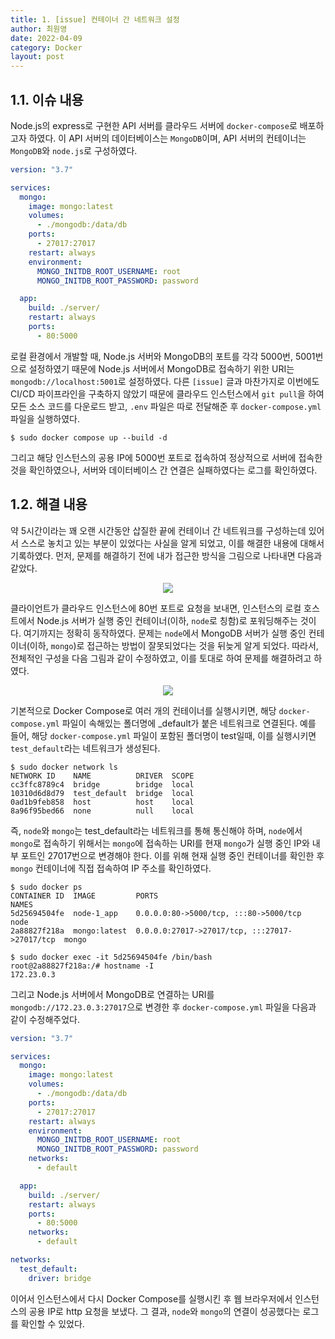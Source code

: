 ```yaml
---
title: 1. [issue] 컨테이너 간 네트워크 설정
author: 최원영
date: 2022-04-09
category: Docker
layout: post
---
```


## 1.1. 이슈 내용

Node.js의 express로 구현한 API 서버를 클라우드 서버에 `docker-compose`로 배포하고자 하였다. 이 API 서버의 데이터베이스는 `MongoDB`이며, API 서버의 컨테이너는 `MongoDB`와 `node.js`로 구성하였다.

```yml
version: "3.7"

services:
  mongo:
    image: mongo:latest
    volumes:
      - ./mongodb:/data/db
    ports:
      - 27017:27017
    restart: always
    environment:
      MONGO_INITDB_ROOT_USERNAME: root
      MONGO_INITDB_ROOT_PASSWORD: password

  app:
    build: ./server/
    restart: always
    ports:
      - 80:5000
```

로컬 환경에서 개발할 때, Node.js 서버와 MongoDB의 포트를 각각 5000번, 5001번으로 설정하였기 때문에 Node.js 서버에서 MongoDB로 접속하기 위한 URI는 `mongodb://localhost:5001`로 설정하였다. 다른 `[issue]` 글과 마찬가지로 이번에도 CI/CD 파이프라인을 구축하지 않았기 때문에 클라우드 인스턴스에서 `git pull`을 하여 모든 소스 코드를 다운로드 받고, `.env` 파일은 따로 전달해준 후 `docker-compose.yml` 파일을 실행하였다.

```
$ sudo docker compose up --build -d
```

그리고 해당 인스턴스의 공용 IP에 5000번 포트로 접속하여 정상적으로 서버에 접속한 것을 확인하였으나, 서버와 데이터베이스 간 연결은 실패하였다는 로그를 확인하였다.

## 1.2. 해결 내용

약 5시간이라는 꽤 오랜 시간동안 삽질한 끝에 컨테이너 간 네트워크를 구성하는데 있어서 스스로 놓치고 있는 부분이 있었다는 사실을 알게 되었고, 이를 해결한 내용에 대해서 기록하였다. 먼저, 문제를 해결하기 전에 내가 접근한 방식을 그림으로 나타내면 다음과 같았다.

<div align="center">
    <img src="../assets/images/docker-1.1.png">
</div>

클라이언트가 클라우드 인스턴스에 80번 포트로 요청을 보내면, 인스턴스의 로컬 호스트에서 Node.js 서버가 실행 중인 컨테이너(이하, `node`로 칭함)로 포워딩해주는 것이다. 여기까지는 정확히 동작하였다. 문제는 `node`에서 MongoDB 서버가 실행 중인 컨테이너(이하, `mongo`)로 접근하는 방법이 잘못되었다는 것을 뒤늦게 알게 되었다. 따라서, 전체적인 구성을 다음 그림과 같이 수정하였고, 이를 토대로 하여 문제를 해결하려고 하였다.

<div align="center">
    <img src="../assets/images/docker-1.2.png">
</div>

기본적으로 Docker Compose로 여러 개의 컨테이너를 실행시키면, 해당 `docker-compose.yml` 파일이 속해있는 폴더명에 _default가 붙은 네트워크로 연결된다. 예를 들어, 해당 `docker-compose.yml` 파일이 포함된 폴더명이 test일때, 이를 실행시키면 `test_default`라는 네트워크가 생성된다.

```
$ sudo docker network ls
NETWORK ID    NAME          DRIVER  SCOPE 
cc3ffc8789c4  bridge        bridge  local 
10310d6d8d79  test_default  bridge  local 
0ad1b9feb858  host          host    local
8a96f95bed66  none          null    local 
```

즉, `node`와 `mongo`는 test_default라는 네트워크를 통해 통신해야 하며, `node`에서 `mongo`로 접속하기 위해서는 `mongo`에 접속하는 URI를 현재  `mongo`가 실행 중인 IP와 내부 포트인 27017번으로 변경해야 한다. 이를 위해 현재 실행 중인 컨테이너를 확인한 후 `mongo` 컨테이너에 직접 접속하여 IP 주소를 확인하였다.

```
$ sudo docker ps
CONTAINER ID  IMAGE         PORTS                                          NAMES
5d25694504fe  node-1_app    0.0.0.0:80->5000/tcp, :::80->5000/tcp          node
2a88827f218a  mongo:latest  0.0.0.0:27017->27017/tcp, :::27017->27017/tcp  mongo

$ sudo docker exec -it 5d25694504fe /bin/bash
root@2a88827f218a:/# hostname -I
172.23.0.3
```

그리고 Node.js 서버에서 MongoDB로 연결하는 URI를 `mongodb://172.23.0.3:27017`으로 변경한 후 `docker-compose.yml` 파일을 다음과 같이 수정해주었다.

```yml
version: "3.7"

services:
  mongo:
    image: mongo:latest
    volumes:
      - ./mongodb:/data/db
    ports:
      - 27017:27017
    restart: always
    environment:
      MONGO_INITDB_ROOT_USERNAME: root
      MONGO_INITDB_ROOT_PASSWORD: password
    networks:
      - default

  app:
    build: ./server/
    restart: always
    ports:
      - 80:5000
    networks:
      - default

networks:
  test_default:
    driver: bridge
```

이어서 인스턴스에서 다시 Docker Compose를 실행시킨 후 웹 브라우저에서 인스턴스의 공용 IP로 http 요청을 보냈다. 그 결과, `node`와 `mongo`의 연결이 성공했다는 로그를 확인할 수 있었다.